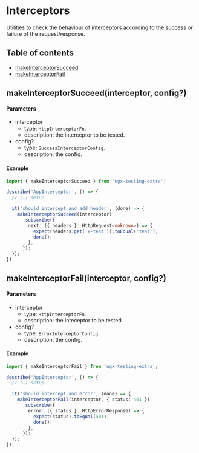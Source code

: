 # Interceptors

Utilities to check the behaviour of interceptors according to the success or failure of the request/response.

## Table of contents

- [makeInterceptorSucceed](#makeinterceptorsucceedinterceptor-config)
- [makeInterceptorFail](#makeinterceptorfailinterceptor-config)

## makeInterceptorSucceed(interceptor, config?)

#### Parameters

- interceptor
  - type: `HttpInterceptorFn`.
  - description: the interceptor to be tested.
- config?
  - type: `SuccessInterceptorConfig`.
  - description: the config.

#### Example

```ts
import { makeInterceptorSucceed } from 'ngx-testing-extra';

describe('AppInterceptor', () => {
  // (…) setup

  it('should intercept and add header', (done) => {
    makeInterceptorSucceed(interceptor)
      .subscribe({
        next: ({ headers }: HttpRequest<unknown>) => {
          expect(headers.get('x-test')).toEqual('test');
          done();
        },
      });
  });
});
```

## makeInterceptorFail(interceptor, config?)

#### Parameters

- interceptor
  - type: `HttpInterceptorFn`.
  - description: the inteceptor to be tested.
- config?
  - type: `ErrorInterceptorConfig`.
  - description: the config.

#### Example

```ts
import { makeInterceptorFail } from 'ngx-testing-extra';

describe('AppInterceptor', () => {
  // (…) setup

  it('should intercept and error', (done) => {
    makeInterceptorFail(interceptor, { status: 401 })
      .subscribe({
        error: ({ status }: HttpErrorResponse) => {
          expect(status).toEqual(401);
          done();
        },
      });
  });
});
```
